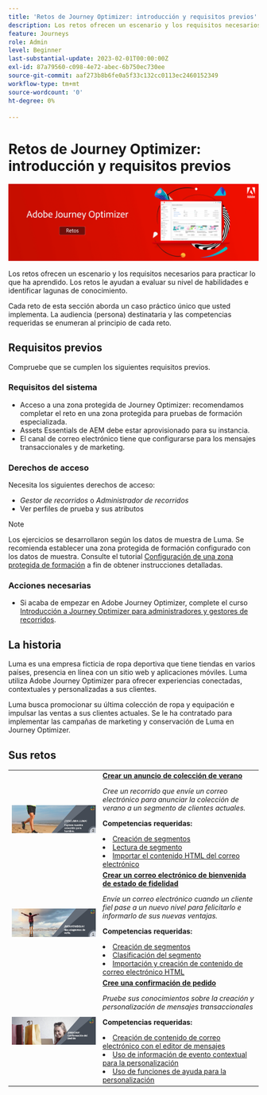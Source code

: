 ```yaml
---
title: 'Retos de Journey Optimizer: introducción y requisitos previos'
description: Los retos ofrecen un escenario y los requisitos necesarios para practicar lo que ha aprendido. Cada reto de esta sección aborda un caso de uso único que usted implementa.
feature: Journeys
role: Admin
level: Beginner
last-substantial-update: 2023-02-01T00:00:00Z
exl-id: 87a79560-c098-4e72-abec-6b750ec730ee
source-git-commit: aaf273b8b6fe0a5f33c132cc0113ec2460152349
workflow-type: tm+mt
source-wordcount: '0'
ht-degree: 0%

---
```


# Retos de Journey Optimizer: introducción y requisitos previos

![Titular de retos de AJO](./assets/ajo-banner-challenges.png)

Los retos ofrecen un escenario y los requisitos necesarios para practicar lo que ha aprendido. Los retos le ayudan a evaluar su nivel de habilidades e identificar lagunas de conocimiento.

Cada reto de esta sección aborda un caso práctico único que usted implementa. La audiencia (persona) destinataria y las competencias requeridas se enumeran al principio de cada reto.

## Requisitos previos

Compruebe que se cumplen los siguientes requisitos previos.

### Requisitos del sistema

* Acceso a una zona protegida de Journey Optimizer: recomendamos completar el reto en una zona protegida para pruebas de formación especializada.
* Assets Essentials de AEM debe estar aprovisionado para su instancia.
* El canal de correo electrónico tiene que configurarse para los mensajes transaccionales y de marketing.

### Derechos de acceso

Necesita los siguientes derechos de acceso:

* *Gestor de recorridos* o *Administrador de recorridos*
* Ver perfiles de prueba y sus atributos

>[!NOTE]
> Los ejercicios se desarrollaron según los datos de muestra de Luma. Se recomienda establecer una zona protegida de formación configurado con los datos de muestra. Consulte el tutorial [Configuración de una zona protegida de formación](/help/tutorial-configure-a-training-sandbox/introduction-and-prerequisites.md) a fin de obtener instrucciones detalladas.

### Acciones necesarias

* Si acaba de empezar en Adobe Journey Optimizer, complete el curso [Introducción a Journey Optimizer para administradores y gestores de recorridos](https://experienceleague.adobe.com/docs/courses/using/journeyoptimizer-u-1-2022-1-1-0.html?lang=es).

## La historia

Luma es una empresa ficticia de ropa deportiva que tiene tiendas en varios países, presencia en línea con un sitio web y aplicaciones móviles. Luma utiliza Adobe Journey Optimizer para ofrecer experiencias conectadas, contextuales y personalizadas a sus clientes.

Luma busca promocionar su última colección de ropa y equipación e impulsar las ventas a sus clientes actuales. Se le ha contratado para implementar las campañas de marketing y conservación de Luma en Journey Optimizer.

## Sus retos

<table>
<tr>
<td>
 <div>
      <a href="summer-collection-announcement-challenge.md">
        <img alt="Imagen del anuncio de la colección de verano" src="./assets/email-assets/luma-transactional-onboarding-3.png"/>
      </a>
      </div>
  </td>
  <td>
   <strong><a href="summer-collection-announcement-challenge.md">Crear un anuncio de colección de verano </strong>
    </a>
      <p>
      <em>Cree un recorrido que envíe un correo electrónico para anunciar la colección de verano a un segmento de clientes actuales. </em>
      <p>
      <b>Competencias requeridas:</b>
      <li><a href="https://experienceleague.adobe.com/docs/journey-optimizer-learn/tutorials/profiles-segments-subscriptions/create-segments.html?lang=es"> Creación de segmentos</li>
      <li><a href="https://experienceleague.adobe.com/docs/journey-optimizer-learn/tutorials/create-journeys/use-case-read-segment.html?lang=es">Lectura de segmento</li>
       <li><a href="https://experienceleague.adobe.com/docs/journey-optimizer-learn/tutorials/email-channel/import-and-author-html-email-content.html?lang=es">Importar el contenido HTML del correo electrónico</li>
  </td>
  </tr>
   <tr>
    <td>
    <div>
    <a>
      <img alt="¡Le damos la bienvenida!" src="./assets/email-assets/luma-transactional-onboarding-1.png"/>
    </a>
    </div>
    <td>
    <div >
      <a>
    <strong><a href="loyalty-status-welcome-email-challenge.md">Crear un correo electrónico de bienvenida de estado de fidelidad </strong>
    </a>
    </div>
    <p>
    <em>Envíe un correo electrónico cuando un cliente fiel pase a un nuevo nivel para felicitarlo e informarlo de sus nuevas ventajas.</em>
    <p>
    <b>Competencias requeridas:</b>
      <li><a href="https://experienceleague.adobe.com/docs/journey-optimizer-learn/tutorials/profiles-segments-subscriptions/create-segments.html?lang=es"> Creación de segmentos</li>
      <li><a href="https://experienceleague.adobe.com/docs/journey-optimizer-learn/tutorials/create-journeys/use-case-read-segment-qualification.html?lang=es">Clasificación del segmento</li>
      <li><a href="https://experienceleague.adobe.com/docs/journey-optimizer-learn/tutorials/email-channel/import-and-author-html-email-content.html?lang=es">Importación y creación de contenido de correo electrónico HTML</li>
  </td>
  </tr>
  <tr>
  <td>
  <div>
    <a href="order-confirmation-challenge.md">
      <img alt="Correo electrónico de Luma" src="./assets/email-assets/luma-transactional-order-confirmation.png"/>
    </a>
  </td>
  <td>
      <a href="order-confirmation-challenge.md">
    <strong><a href="order-confirmation-challenge.md">Cree una confirmación de pedido</strong>
    </a>
    <div>
    <p>
    <em>Pruebe sus conocimientos sobre la creación y personalización de mensajes transaccionales
    </em>
    <p>
    <b>Competencias requeridas:</b>
      <li><a href="https://experienceleague.adobe.com/docs/journey-optimizer-learn/tutorials/email-channel/create-content-with-the-email-designer.html?lang=es"> Creación de contenido de correo electrónico con el editor de mensajes</li>
      <li><a href="https://experienceleague.adobe.com/docs/journey-optimizer-learn/tutorials/personalize-content/use-contextual-event-information-for-personalization.html?lang=es">Uso de información de evento contextual para la personalización</li>
      <li><a href="https://experienceleague.adobe.com/docs/journey-optimizer-learn/tutorials/personalize-content/use-helper-functions-for-personalization.html?lang=es">Uso de funciones de ayuda para la personalización</li>
  </td>
</table>
